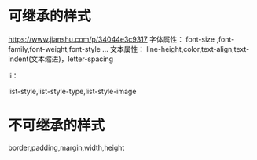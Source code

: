 # 可继承的样式
https://www.jianshu.com/p/34044e3c9317
字体属性：
font-size ,font-family,font-weight,font-style ...
文本属性：
line-height,color,text-align,text-indent(文本缩进)，letter-spacing

li：

list-style,list-style-type,list-style-image

# 不可继承的样式
border,padding,margin,width,height
